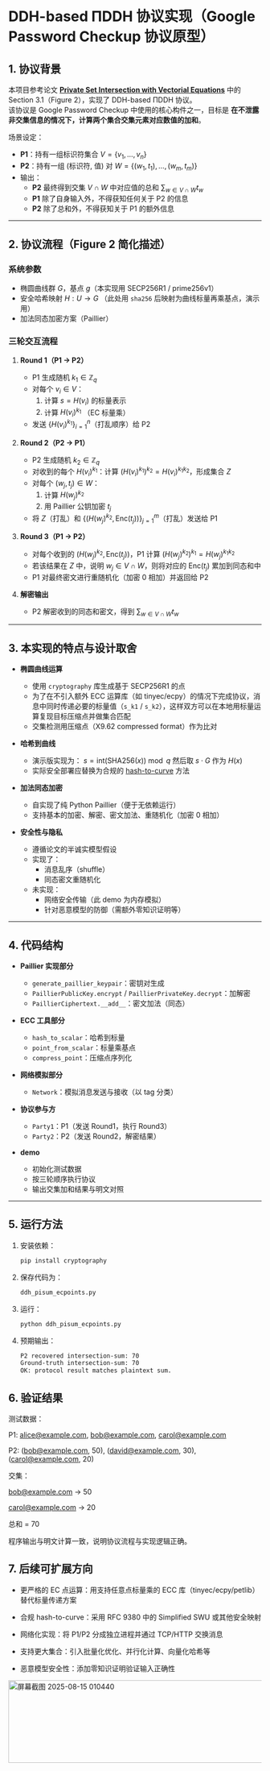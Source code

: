 # DDH-based ΠDDH 协议实现（Google Password Checkup 协议原型）

## 1. 协议背景

本项目参考论文 **[Private Set Intersection with Vectorial Equations](https://eprint.iacr.org/2019/723.pdf)** 中的 Section 3.1（Figure 2），实现了 DDH-based ΠDDH 协议。  
该协议是 Google Password Checkup 中使用的核心构件之一，目标是 **在不泄露非交集信息的情况下，计算两个集合交集元素对应数值的加和**。

场景设定：
- **P1**：持有一组标识符集合 $V = \{v_1, \dots, v_n\}$
- **P2**：持有一组 (标识符, 值) 对 $W = \{(w_1, t_1), \dots, (w_m, t_m)\}$
- 输出：
  - **P2** 最终得到交集 $V \cap W$ 中对应值的总和 $\sum_{w \in V \cap W} t_w$
  - **P1** 除了自身输入外，不得获知任何关于 P2 的信息
  - **P2** 除了总和外，不得获知关于 P1 的额外信息

---

## 2. 协议流程（Figure 2 简化描述）

### 系统参数
- 椭圆曲线群 $G$，基点 $g$（本实现用 SECP256R1 / prime256v1）
- 安全哈希映射 $H : U \rightarrow G$ （此处用 `sha256` 后映射为曲线标量再乘基点，演示用）
- 加法同态加密方案（Paillier）

### 三轮交互流程

1. **Round 1（P1 → P2）**  
   - P1 生成随机 $k_1 \in \mathbb{Z}_q$  
   - 对每个 $v_i \in V$：  
     1. 计算 $s = H(v_i)$ 的标量表示  
     2. 计算 $H(v_i)^{k_1}$ （EC 标量乘）  
   - 发送 $\{H(v_i)^{k_1}\}_{i=1}^n$（打乱顺序）给 P2

2. **Round 2（P2 → P1）**  
   - P2 生成随机 $k_2 \in \mathbb{Z}_q$  
   - 对收到的每个 $H(v_i)^{k_1}$：计算 $(H(v_i)^{k_1})^{k_2} = H(v_i)^{k_1 k_2}$，形成集合 $Z$  
   - 对每个 $(w_j, t_j) \in W$：  
     1. 计算 $H(w_j)^{k_2}$  
     2. 用 Paillier 公钥加密 $t_j$  
   - 将 $Z$（打乱）和 $\{(H(w_j)^{k_2}, \text{Enc}(t_j))\}_{j=1}^m$（打乱）发送给 P1

3. **Round 3（P1 → P2）**  
   - 对每个收到的 $(H(w_j)^{k_2}, \text{Enc}(t_j))$，P1 计算 $(H(w_j)^{k_2})^{k_1} = H(w_j)^{k_1 k_2}$  
   - 若该结果在 $Z$ 中，说明 $w_j \in V \cap W$，则将对应的 $\text{Enc}(t_j)$ 累加到同态和中  
   - P1 对最终密文进行重随机化（加密 0 相加）并返回给 P2

4. **解密输出**  
   - P2 解密收到的同态和密文，得到 $\sum_{w \in V \cap W} t_w$

---

## 3. 本实现的特点与设计取舍

- **椭圆曲线运算**
  - 使用 `cryptography` 库生成基于 SECP256R1 的点  
  - 为了在不引入额外 ECC 运算库（如 tinyec/ecpy）的情况下完成协议，消息中同时传递必要的标量值（`s_k1` / `s_k2`），这样双方可以在本地用标量运算复现目标压缩点并做集合匹配
  - 交集检测用压缩点（X9.62 compressed format）作为比对

- **哈希到曲线**
  - 演示版实现为：
    $s = \text{int}(\text{SHA256}(x)) \bmod q$
    然后取 $s \cdot G$ 作为 $H(x)$
  - 实际安全部署应替换为合规的 [hash-to-curve](https://datatracker.ietf.org/doc/html/rfc9380) 方法

- **加法同态加密**
  - 自实现了纯 Python Paillier（便于无依赖运行）
  - 支持基本的加密、解密、密文加法、重随机化（加密 0 相加）

- **安全性与隐私**
  - 遵循论文的半诚实模型假设
  - 实现了：
    - 消息乱序（shuffle）
    - 同态密文重随机化
  - 未实现：
    - 网络安全传输（此 demo 为内存模拟）
    - 针对恶意模型的防御（需额外零知识证明等）

---

## 4. 代码结构

- **Paillier 实现部分**
  - `generate_paillier_keypair`：密钥对生成
  - `PaillierPublicKey.encrypt` / `PaillierPrivateKey.decrypt`：加解密
  - `PaillierCiphertext.__add__`：密文加法（同态）

- **ECC 工具部分**
  - `hash_to_scalar`：哈希到标量
  - `point_from_scalar`：标量乘基点
  - `compress_point`：压缩点序列化

- **网络模拟部分**
  - `Network`：模拟消息发送与接收（以 tag 分类）

- **协议参与方**
  - `Party1`：P1（发送 Round1，执行 Round3）
  - `Party2`：P2（发送 Round2，解密结果）

- **demo**
  - 初始化测试数据
  - 按三轮顺序执行协议
  - 输出交集加和结果与明文对照

---

## 5. 运行方法

1. 安装依赖：
   ```bash
   pip install cryptography

2. 保存代码为：
   ```bash
   ddh_pisum_ecpoints.py


3. 运行：
   ```bash
   python ddh_pisum_ecpoints.py


4. 预期输出：
   ```bash
   P2 recovered intersection-sum: 70
   Ground-truth intersection-sum: 70
   OK: protocol result matches plaintext sum.

## 6. 验证结果

测试数据：

P1: alice@example.com, bob@example.com, carol@example.com

P2: (bob@example.com, 50), (david@example.com, 30), (carol@example.com, 20)

交集：

bob@example.com → 50

carol@example.com → 20

总和 = 70

程序输出与明文计算一致，说明协议流程与实现逻辑正确。

## 7. 后续可扩展方向

- 更严格的 EC 点运算：用支持任意点标量乘的 ECC 库（tinyec/ecpy/petlib）替代标量传递方案

- 合规 hash-to-curve：采用 RFC 9380 中的 Simplified SWU 或其他安全映射

- 网络化实现：将 P1/P2 分成独立进程并通过 TCP/HTTP 交换消息

- 支持更大集合：引入批量化优化、并行化计算、向量化哈希等

- 恶意模型安全性：添加零知识证明验证输入正确性

<img width="843" height="164" alt="屏幕截图 2025-08-15 010440" src="https://github.com/user-attachments/assets/d013098f-d562-4a69-a033-60897638573a" />
